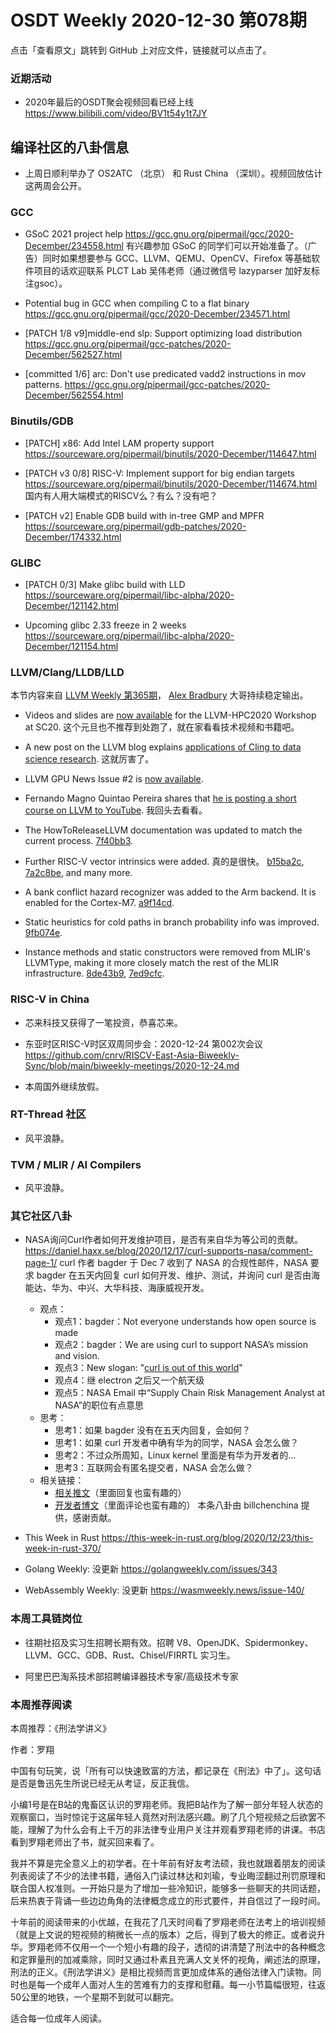 # OSDT Weekly 2020-12-30 第078期

点击「查看原文」跳转到 GitHub 上对应文件，链接就可以点击了。

### 近期活动

- 2020年最后的OSDT聚会视频回看已经上线
  https://www.bilibili.com/video/BV1t54y1t7JY

## 编译社区的八卦信息

- 上周日顺利举办了 OS2ATC （北京） 和 Rust China （深圳）。视频回放估计这两周会公开。

### GCC

- GSoC 2021 project help
  https://gcc.gnu.org/pipermail/gcc/2020-December/234558.html
  有兴趣参加 GSoC 的同学们可以开始准备了。（广告）同时如果想要参与 GCC、LLVM、QEMU、OpenCV、Firefox 等基础软件项目的话欢迎联系 PLCT Lab 吴伟老师（通过微信号 lazyparser 加好友标注gsoc）。

- Potential bug in GCC when compiling C to a flat binary
  https://gcc.gnu.org/pipermail/gcc/2020-December/234571.html

- [PATCH 1/8 v9]middle-end slp: Support optimizing load distribution
  https://gcc.gnu.org/pipermail/gcc-patches/2020-December/562527.html

- [committed 1/6] arc: Don't use predicated vadd2 instructions in mov patterns.
  https://gcc.gnu.org/pipermail/gcc-patches/2020-December/562554.html

### Binutils/GDB

- [PATCH] x86: Add Intel LAM property support
  https://sourceware.org/pipermail/binutils/2020-December/114647.html

- [PATCH v3 0/8] RISC-V: Implement support for big endian targets
  https://sourceware.org/pipermail/binutils/2020-December/114674.html
  国内有人用大端模式的RISCV么？有么？没有吧？

- [PATCH v2] Enable GDB build with in-tree GMP and MPFR
  https://sourceware.org/pipermail/gdb-patches/2020-December/174332.html

### GLIBC

- [PATCH 0/3] Make glibc build with LLD
  https://sourceware.org/pipermail/libc-alpha/2020-December/121142.html

- Upcoming glibc 2.33 freeze in 2 weeks
  https://sourceware.org/pipermail/libc-alpha/2020-December/121154.html

### LLVM/Clang/LLDB/LLD

本节内容来自 [LLVM Weekly 第365期](http://llvmweekly.org/issue/365)，
[Alex Bradbury](https://www.linkedin.com/in/alex-bradbury/) 大哥持续稳定输出。

* Videos and slides are [now available](http://lists.llvm.org/pipermail/llvm-dev/2020-December/147511.html) for the LLVM-HPC2020 Workshop at SC20.
  这个元旦也不推荐到处跑了，就在家看看技术视频和书籍吧。

* A new post on the LLVM blog explains [applications of Cling to data science research](https://blog.llvm.org/posts/2020-12-21-interactive-cpp-for-data-science/). 这就厉害了。

* LLVM GPU News Issue #2 is [now available](http://lists.llvm.org/pipermail/llvm-dev/2020-December/147509.html).

* Fernando Magno Quintao Pereira shares that [he is posting a short course on LLVM to YouTube](http://lists.llvm.org/pipermail/llvm-dev/2020-December/147493.html).
  我回头去看看。

* The HowToReleaseLLVM documentation was updated to match the current process.
  [7f40bb3](https://reviews.llvm.org/rG7f40bb3b044f).

* Further RISC-V vector intrinsics were added. 真的是很快。
  [b15ba2c](https://reviews.llvm.org/rGb15ba2cf6fde),
  [7a2c8be](https://reviews.llvm.org/rG7a2c8be641de), and many more.

* A bank conflict hazard recognizer was added to the Arm backend. It is enabled for the Cortex-M7.
  [a9f14cd](https://reviews.llvm.org/rGa9f14cdc6203).

* Static heuristics for cold paths in branch probability info was improved.
  [9fb074e](https://reviews.llvm.org/rG9fb074e7bb12).

* Instance methods and static constructors were removed from MLIR's LLVMType, making it more closely match the rest of the MLIR infrastructure.
  [8de43b9](https://reviews.llvm.org/rG8de43b926f0e),
  [7ed9cfc](https://reviews.llvm.org/rG7ed9cfc7b19f).

### RISC-V in China

- 芯来科技又获得了一笔投资，恭喜芯来。

- 东亚时区RISC-V时区双周同步会：2020-12-24 第002次会议
  https://github.com/cnrv/RISCV-East-Asia-Biweekly-Sync/blob/main/biweekly-meetings/2020-12-24.md

- 本周国外继续放假。

### RT-Thread 社区

- 风平浪静。

### TVM / MLIR / AI Compilers

- 风平浪静。

### 其它社区八卦

- NASA询问Curl作者如何开发维护项目，是否有来自华为等公司的贡献。
  https://daniel.haxx.se/blog/2020/12/17/curl-supports-nasa/comment-page-1/
  curl 作者 bagder 于 Dec 7 收到了 NASA 的合规性邮件，NASA 要求 bagder 在五天内回复 curl 如何开发、维护、测试，并询问 curl 是否由海能达、华为、中兴、大华科技、海康威视开发。
  - 观点：
    - 观点1：bagder：Not everyone understands how open source is made
    - 观点2：bagder：We are using curl to support NASA’s mission and vision.
    - 观点3：New slogan: "[curl is out of this world](https://twitter.com/RSWestmoreland/status/1335993574446534659)"
    - 观点4：继 electron 之后又一个航天级
    - 观点5：NASA Email 中“Supply Chain Risk Management Analyst at NASA”的职位有点意思
  - 思考：
    - 思考1：如果 bagder 没有在五天内回复，会如何？
    - 思考1：如果 curl 开发者中确有华为的同学，NASA 会怎么做？
    - 思考2：不过众所周知，Linux kernel 里面是有华为开发者的…
    - 思考3：互联网会有匿名提交者，NASA 会怎么做？
  - 相关链接：
    - [相关推文](https://twitter.com/bagder/status/1335974922284363787)（里面回复也蛮有趣的）
    - [开发者博文](https://daniel.haxx.se/blog/2020/12/17/curl-supports-nasa/)（里面评论也蛮有趣的）
  本条八卦由 billchenchina 提供，感谢贡献。

- This Week in Rust
  https://this-week-in-rust.org/blog/2020/12/23/this-week-in-rust-370/

- Golang Weekly: 没更新
  https://golangweekly.com/issues/343

- WebAssembly Weekly: 没更新
  https://wasmweekly.news/issue-140/

### 本周工具链岗位

- 往期社招及实习生招聘长期有效。招聘 V8、OpenJDK、Spidermonkey、LLVM、GCC、GDB、Rust、Chisel/FIRRTL 实习生。

- 阿里巴巴淘系技术部招聘编译器技术专家/高级技术专家

### 本周推荐阅读

本周推荐：《刑法学讲义》

作者：罗翔

中国有句玩笑，说「所有可以快速致富的方法，都记录在《刑法》中了」。这句话是否是鲁迅先生所说已经无从考证，反正我信。

小编1号是在B站的鬼畜区认识的罗翔老师。我把B站作为了解一部分年轻人状态的观察窗口，当时惊诧于这届年轻人竟然对刑法感兴趣。刷了几个短视频之后欲罢不能，理解了为什么会有上千万的非法律专业用户关注并观看罗翔老师的讲课。书店看到罗翔老师出了书，就买回来看了。

我并不算是完全意义上的初学者。在十年前有好友考法硕，我也就跟着朋友的阅读列表阅读了不少的法律书籍，通俗入门读过林达和刘瑜，专业晦涩翻过刑罚原理和联合国人权准则。一开始只是为了增加一些冷知识，能够多一些聊天的共同话题，后来热衷于背诵一些边边角角的法律概念成立的形式要件，并自信过了一段时间。

十年前的阅读带来的小优越，在我花了几天时间看了罗翔老师在法考上的培训视频（就是上文说的短视频的稍微长一点的版本）之后，得到了极大的修正。或者说升华。罗翔老师不仅用一个一个短小有趣的段子，透彻的讲清楚了刑法中的各种概念和定罪量刑的加减乘除，同时又通过朴素且充满人文关怀的视角，阐述法的原理，刑法的正义。《刑法学讲义》是相比视频而言更加成体系的通俗法律入门读物。同时也是每一个成年人面对人生的苦难有力的支撑和慰藉。每一小节篇幅很短，往返50公里的地铁，一个星期不到就可以翻完。

适合每一位成年人阅读。
